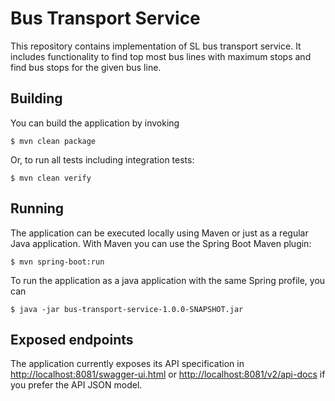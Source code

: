 # Bus Transport Service

This repository contains implementation of SL bus transport service. It includes functionality to find top most bus lines with maximum stops and find
 bus stops for the given bus line.
 
## Building

You can build the application by invoking

```
$ mvn clean package
```

Or, to run all tests including integration tests:
```
$ mvn clean verify
```

## Running

The application can be executed locally using Maven or just as a regular Java application. With Maven you can use the Spring Boot Maven plugin:

```
$ mvn spring-boot:run
```

To run the application as a java application with the same Spring profile, you can

```
$ java -jar bus-transport-service-1.0.0-SNAPSHOT.jar 
```

## Exposed endpoints

The application currently exposes its API specification in <http://localhost:8081/swagger-ui.html> or <http://localhost:8081/v2/api-docs> if you prefer the API JSON model.

